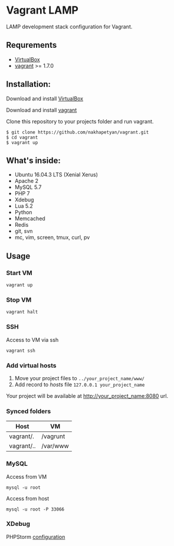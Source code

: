 Vagrant LAMP
============

LAMP development stack configuration for Vagrant.

Requrements
-----------

* [VirtualBox](http://www.virtualbox.org/)
* [vagrant](http://vagrantup.com/) >= 1.7.0

Installation:
-------------

Download and install [VirtualBox](http://www.virtualbox.org/)

Download and install [vagrant](http://vagrantup.com/)

Clone this repository to your projects folder and run vagrant.
	
	$ git clone https://github.com/nakhapetyan/vagrant.git	
    $ cd vagrant
    $ vagrant up


What's inside:
--------------

* Ubuntu 16.04.3 LTS (Xenial Xerus)
* Apache 2
* MySQL 5.7
* PHP 7
* Xdebug
* Lua 5.2
* Python
* Memcached
* Redis
* git, svn
* mc, vim, screen, tmux, curl, pv


Usage
-----
### Start VM

	vagrant up

### Stop VM

	vagrant halt
	
### SSH
 
Access to VM via ssh

	vagrant ssh


### Add virtual hosts

1. Move your project files to `../your_project_name/www/` 
2. Add record to *hosts* file `127.0.0.1 your_project_name`

Your project will be available at [http://your_project_name:8080](http://your_project_name:8080) url.	 
 

### Synced folders

Host  | VM
------------- | -------------
vagrant/.  | /vagrunt
vagrant/..  | /var/www


### MySQL
 
Access from VM

	mysql -u root
	
Access from host
		
	mysql -u root -P 33066 


### XDebug

PHPStorm [configuration](https://www.sitepoint.com/install-xdebug-phpstorm-vagrant/)


